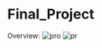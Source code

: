 # Final_Project
Overview:
![pro](https://user-images.githubusercontent.com/78254667/221214297-9f08ddbe-49cf-47d7-bdef-4879d7895e70.png)
![pr](https://user-images.githubusercontent.com/78254667/221214305-aa88e5ab-f928-4df5-894b-23af6b7c6da0.png)
